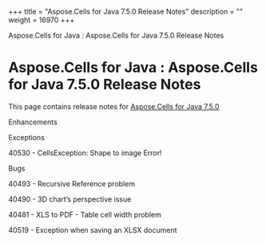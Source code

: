 +++
title = "Aspose.Cells for Java 7.5.0 Release Notes" 
description = "" 
weight = 16970 
+++

Aspose.Cells for Java : Aspose.Cells for Java 7.5.0 Release Notes  

# Aspose.Cells for Java : Aspose.Cells for Java 7.5.0 Release Notes


This page contains release notes for [Aspose.Cells for Java 7.5.0](http://www.aspose.com/downloads/cells/java/new-releases/aspose.cells-for-java-7.5.0/)

Enhancements

Exceptions

40530 - CellsException: Shape to image Error!

Bugs

40493 - Recursive Reference problem

40490 - 3D chart’s perspective issue

40481 - XLS to PDF - Table cell width problem

40519 - Exception when saving an XLSX document

